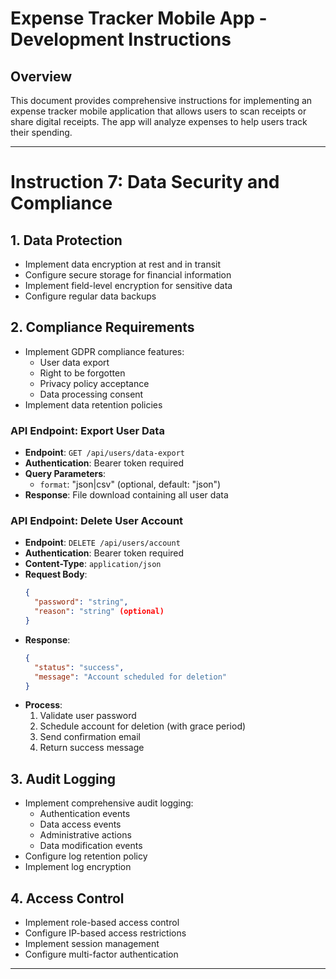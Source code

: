 # Expense Tracker Mobile App - Development Instructions
## Overview
This document provides comprehensive instructions for implementing an expense tracker mobile application that allows users to scan receipts or share digital receipts. The app will analyze expenses to help users track their spending.

---

# Instruction 7: Data Security and Compliance

## 1. Data Protection
- Implement data encryption at rest and in transit
- Configure secure storage for financial information
- Implement field-level encryption for sensitive data
- Configure regular data backups

## 2. Compliance Requirements
- Implement GDPR compliance features:
  - User data export
  - Right to be forgotten
  - Privacy policy acceptance
  - Data processing consent
- Implement data retention policies

### API Endpoint: Export User Data
- **Endpoint**: `GET /api/users/data-export`
- **Authentication**: Bearer token required
- **Query Parameters**:
  - `format`: "json|csv" (optional, default: "json")
- **Response**: File download containing all user data

### API Endpoint: Delete User Account
- **Endpoint**: `DELETE /api/users/account`
- **Authentication**: Bearer token required
- **Content-Type**: `application/json`
- **Request Body**:
  ```json
  {
    "password": "string",
    "reason": "string" (optional)
  }
  ```
- **Response**:
  ```json
  {
    "status": "success",
    "message": "Account scheduled for deletion"
  }
  ```
- **Process**:
  1. Validate user password
  2. Schedule account for deletion (with grace period)
  3. Send confirmation email
  4. Return success message

## 3. Audit Logging
- Implement comprehensive audit logging:
  - Authentication events
  - Data access events
  - Administrative actions
  - Data modification events
- Configure log retention policy
- Implement log encryption

## 4. Access Control
- Implement role-based access control
- Configure IP-based access restrictions
- Implement session management
- Configure multi-factor authentication

---